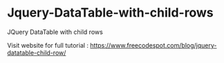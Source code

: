 # Jquery-DataTable-with-child-rows
JQuery DataTable with child rows

Visit website for full tutorial : https://www.freecodespot.com/blog/jquery-datatable-child-row/
